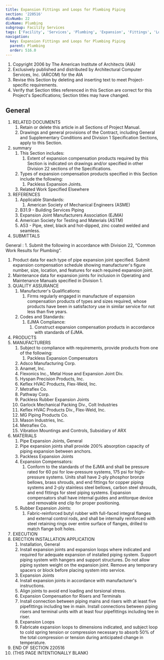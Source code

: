 ```yaml
---
title: Expansion Fittings and Loops for Plumbing Piping
section: '220516'
divNumb: 22
divName: Plumbing
subgroup: Facility Services
tags: ['Facility', 'Services', 'Plumbing', 'Expansion', 'Fittings', 'Loops', 'for', 'Piping']
navigation:
  key: Expansion Fittings and Loops for Plumbing Piping
  parent: Plumbing
  order: 516.0
---
```


1. Copyright 2006 by The American Institute of Architects (AIA)
1. Exclusively published and distributed by Architectural Computer Services, Inc. (ARCOM) for the AIA
1. Revise this Section by deleting and inserting text to meet Project-specific requirements.
1. Verify that Section titles referenced in this Section are correct for this Project's Specifications; Section titles may have changed.

## General

1. RELATED DOCUMENTS
   1. Retain or delete this article in all Sections of Project Manual.
   1. Drawings and general provisions of the Contract, including General and Supplementary Conditions and Division 1 Specification Sections, apply to this Section.
1. summary
   1. This Section includes:
      1. Extent of expansion compensation products required by this Section is indicated on drawings and/or specified in other Division 22 sections of the Specifications.
   1. Types of expansion compensation products specified in this Section include the following:
      1. Packless Expansion Joints.
   1. Related Work Specified Elsewhere
1. REFERENCES
   1. Applicable Standards:
      1. American Society of Mechanical Engineers (ASME)
   1. B31.9 - Building Services Piping
   1. Expansion Joint Manufacturers Association (EJMA)
   1. American Society for Testing and Materials (ASTM)
   1. A53 - Pipe, steel, black and hot-dipped, zinc coated welded and seamless.
1. SUBMITTALS

General
:
      1. Submit the following in accordance with Division 22, “Common Work Results for Plumbing”.
   1. Product data for each type of pipe expansion joint specified. Submit expansion compensation schedule showing manufacturer's figure number, size, location, and features for each required expansion joint.
   1. Maintenance data for expansion joints for inclusion in Operating and Maintenance Manuals specified in Division 1.
1. QUALITY ASSURANCE
   1. Manufacturer's Qualifications:
      1. Firms regularly engaged in manufacture of expansion compensation products of types and sizes required, whose products have been in satisfactory use in similar service for not less than five years.
   1. Codes and Standards:
      1. EJMA Compliance:
         1. Construct expansion compensation products in accordance with standards of EJMA.
1. PRODUCTS
1. MANUFACTURERS
   1. Subject to compliance with requirements, provide products from one of the following:
      1. Packless Expansion Compensators
   1. Adsco Manufacturing Corp.
   1. Anamet, Inc.
   1. Flexonics Inc., Metal Hose and Expansion Joint Div.
   1. Hyspan Precision Products, Inc.
   1. Keflex HVAC Products, Flex-Weld, Inc.
   1. Metraflex Co.
   1. Pathway Corp.
   1. Packless Rubber Expansion Joints
   1. Garlock Mechanical Packing Div., Colt Industries
   1. Keflex HVAC Products Div., Flex-Weld, Inc.
   1. MG Piping Products Co.
   1. Mason Industries, Inc.
   1. Metraflex Co.
   1. Vibration Mountings and Controls, Subsidiary of ARX
1. MATERIALS
   1. Pipe Expansion Joints, General
   1. Pipe expansion joints shall provide 200% absorption capacity of piping expansion between anchors.
   1. Packless Expansion Joints
   1. Expansion Compensators:
      1. Conform to the standards of the EJMA and shall be pressure rated for 60 psi for low-pressure systems, 175 psi for high-pressure systems. Units shall have 2-ply phosphor bronze bellows, brass shrouds, and end fittings for copper piping systems and 2-ply stainless steel bellows, carbon steel shrouds, and end fittings for steel piping systems. Expansion compensators shall have internal guides and antitorque device and removable end clip for proper positioning.
   1. Rubber Expansion Joints:
      1. Fabric-reinforced butyl rubber with full-faced integral flanges and external control rods, and shall be internally reinforced with steel retaining rings over entire surface of flanges, drilled to match flange bolt holes.
1. EXECUTION
1. ERECTION INSTALLATION APPLICATION
   1. Installation, General
   1. Install expansion joints and expansion loops where indicated and required for adequate expansion of installed piping system. Support piping system with hangers and support structures. Do not allow piping system weight on the expansion joint. Remove any temporary spacers or block before placing system into service.
   1. Expansion Joints
   1. Install expansion joints in accordance with manufacturer's instructions.
   1. Align joints to avoid end loading and torsional stress.
   1. Expansion Compensation for Risers and Terminals
   1. Install connection between piping mains and risers with at least five pipefittings including tee in main. Install connections between piping risers and terminal units with at least four pipefittings including tee in riser.
   1. Expansion Loops
   1. Fabricate expansion loops to dimensions indicated, and subject loop to cold spring tension or compression necessary to absorb 50% of the total compression or tension during anticipated change in temperature.
1. END OF SECTION 220516
1. (THIS PAGE INTENTIONALLY BLANK)

